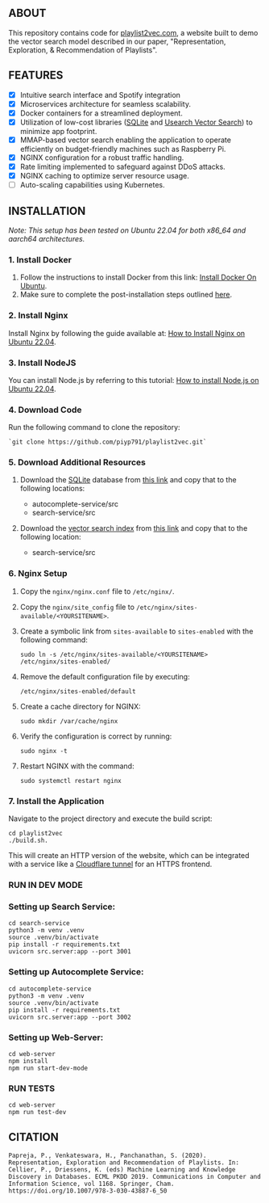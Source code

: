 ## ABOUT

This repository contains code for [playlist2vec.com](https://playlist2vec.com/), a website built to demo the vector search model described in our paper, "Representation, Exploration, & Recommendation of Playlists". 

## FEATURES

- [x] Intuitive search interface and Spotify integration
- [x] Microservices architecture for seamless scalability.
- [x] Docker containers for a streamlined deployment.
- [x] Utilization of low-cost libraries ([SQLite](https://www.sqlite.org/) and [Usearch Vector Search](https://github.com/unum-cloud/usearch)) to minimize app footprint.
- [x] MMAP-based vector search enabling the application to operate efficiently on budget-friendly machines such as Raspberry Pi.
- [x] NGINX configuration for a robust traffic handling.
- [x] Rate limiting implemented to safeguard against DDoS attacks.
- [x] NGINX caching to optimize server resource usage.
- [ ] Auto-scaling capabilities using Kubernetes.

## INSTALLATION

*Note: This setup has been tested on Ubuntu 22.04 for both x86_64 and aarch64 architectures.*

### 1. Install Docker
1. Follow the instructions to install Docker from this link: [Install Docker On Ubuntu](https://docs.docker.com/engine/install/ubuntu/).
2. Make sure to complete the post-installation steps outlined [here](https://docs.docker.com/engine/install/linux-postinstall/).

### 2. Install Nginx
Install Nginx by following the guide available at: [How to Install Nginx on Ubuntu 22.04](https://www.digitalocean.com/community/tutorials/how-to-install-nginx-on-ubuntu-22-04).

### 3. Install NodeJS

You can install Node.js by referring to this tutorial: [How to install Node.js on Ubuntu 22.04](https://www.digitalocean.com/community/tutorials/how-to-install-node-js-on-ubuntu-22-04).

### 4. Download Code

Run the following command to clone the repository:

```
`git clone https://github.com/piyp791/playlist2vec.git`
```

### 5. Download Additional Resources
1. Download the [SQLite](https://www.sqlite.org/) database from [this link](https://filedn.com/lh14Jds6qK88cdaUD0PxR5j/playlist2vec/playlist2vec.db) and copy that to the following locations:
    - autocomplete-service/src
    - search-service/src

2. Download the [vector search index](https://github.com/unum-cloud/usearch) from [this link](https://filedn.com/lh14Jds6qK88cdaUD0PxR5j/playlist2vec/playlist_tree.usearch) and copy that to the following location:
    - search-service/src


### 6. Nginx Setup
1. Copy the `nginx/nginx.conf` file to `/etc/nginx/`.
2. Copy the `nginx/site_config` file to `/etc/nginx/sites-available/<YOURSITENAME>`.
3. Create a symbolic link from `sites-available` to `sites-enabled` with the following command:

    ```
    sudo ln -s /etc/nginx/sites-available/<YOURSITENAME> /etc/nginx/sites-enabled/
    ```

4. Remove the default configuration file by executing: 

    ```
    /etc/nginx/sites-enabled/default
    ```
5. Create a cache directory for NGINX:

    ```
    sudo mkdir /var/cache/nginx
    ```

6. Verify the configuration is correct by running:

    ```
    sudo nginx -t
    ```

7. Restart NGINX with the command:

    ```
    sudo systemctl restart nginx
    ```

### 7. Install the Application

Navigate to the project directory and execute the build script:
```
cd playlist2vec
./build.sh.
``` 

This will create an HTTP version of the website, which can be integrated with a service like a [Cloudflare tunnel](https://www.cloudflare.com/en-ca/products/tunnel/) for an HTTPS frontend.

### RUN IN DEV MODE

### Setting up Search Service:
```
cd search-service
python3 -m venv .venv
source .venv/bin/activate
pip install -r requirements.txt
uvicorn src.server:app --port 3001
```

### Setting up Autocomplete Service:
```
cd autocomplete-service
python3 -m venv .venv
source .venv/bin/activate
pip install -r requirements.txt
uvicorn src.server:app --port 3002
```
### Setting up Web-Server:
```
cd web-server
npm install
npm run start-dev-mode
```

### RUN TESTS

```
cd web-server
npm run test-dev
```

## CITATION

```
Papreja, P., Venkateswara, H., Panchanathan, S. (2020). Representation, Exploration and Recommendation of Playlists. In: Cellier, P., Driessens, K. (eds) Machine Learning and Knowledge Discovery in Databases. ECML PKDD 2019. Communications in Computer and Information Science, vol 1168. Springer, Cham. https://doi.org/10.1007/978-3-030-43887-6_50
```
